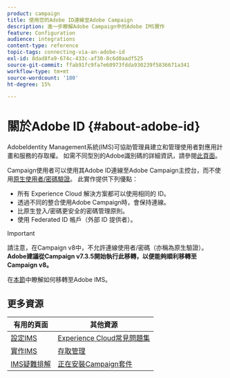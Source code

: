 ```yaml
---
product: campaign
title: 使用您的Adobe ID連線至Adobe Campaign
description: 進一步瞭解Adobe Campaign中的Adobe IMS實作
feature: Configuration
audience: integrations
content-type: reference
topic-tags: connecting-via-an-adobe-id
exl-id: 8dad8fa9-674c-433c-af30-8c6d0aadf525
source-git-commit: ffab91fc9fa7e60973fdda930239f5836671a341
workflow-type: tm+mt
source-wordcount: '180'
ht-degree: 15%

---
```


# 關於Adobe ID {#about-adobe-id}

AdobeIdentity Management系統(IMS)可協助管理員建立和管理使用者對應用計畫和服務的存取權。 如需不同型別的Adobe識別碼的詳細資訊，請參閱[此頁面](https://helpx.adobe.com/tw/enterprise/using/identity.html)。

Campaign使用者可以使用其Adobe ID連線至Adobe Campaign主控台，而不使用[原生使用者/密碼驗證](../../platform/using/access-management-operators.md)。 此實作提供下列優點：

* 所有 Experience Cloud 解決方案都可以使用相同的 ID。
* 透過不同的整合使用Adobe Campaign時，會保持連線。
* 比原生登入/密碼更安全的密碼管理原則。
* 使用 Federated ID 帳戶（外部 ID 提供者）。

>[!IMPORTANT]
>
> 請注意，在Campaign v8中，不允許連線使用者/密碼（亦稱為原生驗證）。 **Adobe建議從Campaign v7.3.5開始執行此移轉，以便能夠順利移轉至Campaign v8。**
>
>在[本節](../../technotes/using/ac-ims.md)中瞭解如何移轉至Adobe IMS。
>


<!--
>[!IMPORTANT]
>
>If you are connecting to Campaign through Adobe Identity Service (IMS), you need to upgrade to the latest build to be able to connect to Campaign after **June 30, 2021**. This upgrade is mandatory for both Campaign server and client console. 
>
>Depending on your current version, you must upgrade to one of the following releases: 
>
> * [Campaign [!DNL Gold Standard] 11](../../rn/using/gold-standard.md)
> * [Campaign 21.1.4](../../rn/using/latest-release.md)
>
>[Learn more about IMS updates](../../technotes/using/ims-updates.md)
-->

## 更多資源

| 有用的頁面 | 其他資源 |
|---|---|
| [設定IMS](../../integrations/using/configuring-ims.md) | [Experience Cloud常見問題集](https://experienceleague.adobe.com/docs/core-services/interface/manage-users-and-products/faq.html) |
| [實作IMS](../../integrations/using/implementing-ims.md) | [存取管理](../../platform/using/access-management.md) |
| [IMS疑難排解](../../integrations/using/ims-troubleshooting.md) | [正在安裝Campaign套件](../../installation/using/installing-campaign-standard-packages.md) |
